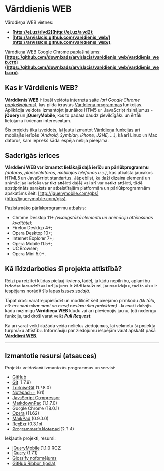 # Vārddienis WEB #

Vārddieņa WEB vietnes:

- **[http://ej.uz/alvd2](http://ej.uz/alvd2)**;
- **[http://arvislacis.github.com/varddienis_web/](http://arvislacis.github.com/varddienis_web/)**.

Vārddieņa WEB Google Chrome paplašinājums: **[https://github.com/downloads/arvislacis/varddienis_web/varddienis_web.crx](https://github.com/downloads/arvislacis/varddienis_web/varddienis_web.crx)**.

## Kas ir Vārddienis WEB? ##
**Vārddienis WEB** ir īpaši veidota interneta saite *(arī [Google Chrome paplašinājums](https://github.com/downloads/arvislacis/varddienis_web/varddienis_web.crx))*, kas pilda ierastās [Vārddieņa programmas](http://dl.dropbox.com/u/25130294/varddienis.zip) funkcijas. Aplikācija veidota, izmantojot jaunākos HTM5 un JavaScript risinājumus - **jQuery** un **jQueryMobile**, kas to padara daudz pievilcīgāku un ērtāk lietojamu ikvienam interesentam.

Šis projekts tika izveidots, lai ļautu izmantot [Vārddieņa funkcijas](http://dl.dropbox.com/u/25130294/varddienis.zip) arī mobilajās ierīcēs *(Android, Symbian, iPhone, J2ME, ...)*, kā arī Linux un Mac datoros, kam iepriekš šāda iespēja nebija pieejama.

## Saderīgās ierīces ##
**Vārddieni WEB var izmantot lielākajā daļā ierīču un pārlūkprogrammu** *(datoros, planšetdatoros, mobilajos telefonos u.c.)*, kas atbalsta jaunākos HTML5 un JavaScript standartus. Jāpiebilst, ka daži dizaina elementi un animācijas ierīcēs var tikt attēloti daļēji vai arī var netikt attēloti, tādēļ apstiprināts saraksts ar atbalstītajām platformām un pārlūkprogrammām apskatāms šeit: [http://jquerymobile.com/gbs](http://jquerymobile.com/gbs).

Pazīstamāko pārlūkprogrammu atbalsts:

- Chrome Desktop 11+ *(visaugstākā elementu un animāciju attēlošanas kvalitāte)*;
- Firefox Desktop 4+;
- Opera Desktop 10+;
- Internet Explorer 7+;
- Opera Mobile 11.5+;
- UC Browser;
- Opera Mini 5.0+.

## Kā līdzdarboties šī projekta attīstībā? ##
Reizi pa reizītei kļūdas pieļauj ikviens, tādēļ, ja kādu nepilnību, aplamību izdodas ieraudzīt vai arī ja jums ir kādi ieteikumi, jaunas idejas, tad to visu ir iespējams norādīt šīs lapas *[Issues sadaļā](https://github.com/arvislacis/varddienis_web/issues)*.

Tāpat droši varat lejupielādēt un modificēt šeit pieejamo pirmkodu *(tik tālu, cik tas neaizskar mani un neceļ neslavu šim projektam)*. Ja esat izlabojis kādu nozīmīgu **Vārddieņa WEB** kļūdu vai arī pievienojis jaunu, ļoti noderīgu funkciju, tad droši varat veikt ***Pull Request***.

Kā arī varat veikt dažāda veida nelielus ziedojumus, lai sekmētu šī projekta turpmāku attīstību. Informāciju par ziedojumu iespējām varat apskatīt pašā [**Vārddienī WEB**](http://ej.uz/alvd2).

----------

## Izmantotie resursi (atsauces) ##
Projekta veidošanā izmantotās programmas un servisi:

- [GitHub](https://github.com/)
- [Git](http://git-scm.com/) (1.7.9)
- [TortoiseGit](http://code.google.com/p/tortoisegit/) (1.7.8.0)
- [Notepad++](http://notepad-plus-plus.org/) (6.1)
- [JavaScript Compressor](http://www.minifyjavascript.com/)
- [MarkdownPad](http://markdownpad.com) (1.1.7.0)
- [Google Chrome](https://www.google.com/chrome?hl=lv) (18.0.1)
- [Opera](http://www.opera.com) (11.62)
- [MarkPad](http://code52.org/DownmarkerWPF/) (0.9.0.0)
- [RegExr](http://www.gskinner.com/RegExr/) (0.3.1b)
- [Programmer's Notepad](http://www.pnotepad.org/) (2.3.4)

Iekļautie projekti, resursi:

- [jQueryMobile](http://jquerymobile.com) (1.1.0 RC2)
- [jQuery](http://jquery.com) (1.7.1)
- [Glossify noformējums](http://www.mobjectify.com/resources/Glossify_theme_for_jquery_mobile/)
- [GitHub Ribbon (josla)](https://github.com/blog/273-github-ribbons)